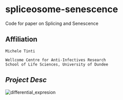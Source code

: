# spliceosome-senescence
Code for paper on Splicing and Senescence

## Affiliation
    Michele Tinti

    Wellcome Centre for Anti-Infectives Research
    School of Life Sciences, University of Dundee
    
    
   ## *Project Desc*
   
   ![differential_expresion](https://github.com/mtinti/oocyst_wall_proteome/blob/main/Fig_Def2.png)


